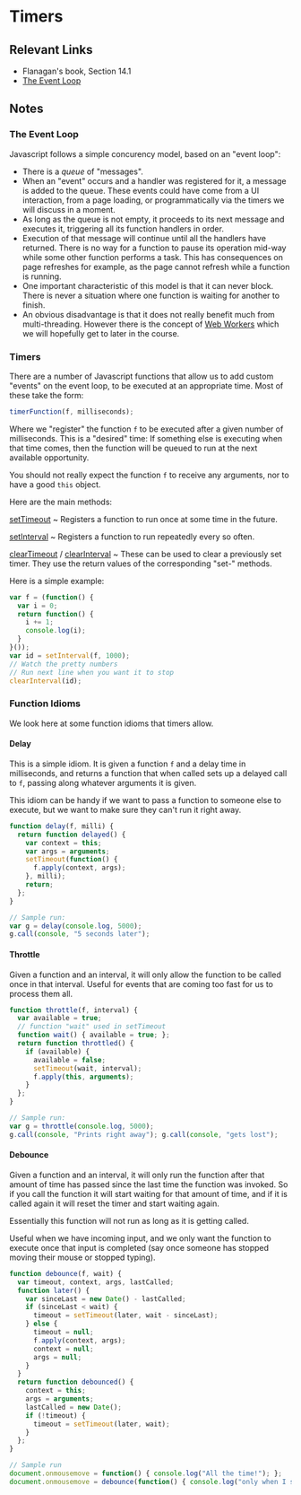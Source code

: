 # Timers

## Relevant Links

- Flanagan's book, Section 14.1
- [The Event Loop](https://developer.mozilla.org/en-US/docs/Web/JavaScript/Guide/EventLoop)

## Notes

### The Event Loop

Javascript follows a simple concurency model, based on an "event loop":

- There is a *queue* of "messages".
- When an "event" occurs and a handler was registered for it, a message is added to the queue. These events could have come from a UI interaction, from a page loading, or programmatically via the timers we will discuss in a moment.
- As long as the queue is not empty, it proceeds to its next message and executes it, triggering all its function handlers in order.
- Execution of that message will continue until all the handlers have returned. There is no way for a function to pause its operation mid-way while some other function performs a task. This has consequences on page refreshes for example, as the page cannot refresh while a function is running.
- One important characteristic of this model is that it can never block. There is never a situation where one function is waiting for another to finish.
- An obvious disadvantage is that it does not really benefit much from multi-threading. However there is the concept of [Web Workers](https://developer.mozilla.org/en-US/docs/Web/API/Web_Workers_API) which we will hopefully get to later in the course.

### Timers

There are a number of Javascript functions that allow us to add custom "events" on the event loop, to be executed at an appropriate time. Most of these take the form:

```javascript
timerFunction(f, milliseconds);
```

Where we "register" the function `f` to be executed after a given number of milliseconds. This is a "desired" time: If something else is executing when that time comes, then the function will be queued to run at the next available opportunity.

You should not really expect the function `f` to receive any arguments, nor to have a good `this` object.

Here are the main methods:

[setTimeout](https://developer.mozilla.org/en-US/docs/Web/API/WindowTimers.setTimeout)
  ~ Registers a function to run once at some time in the future.

[setInterval](https://developer.mozilla.org/en-US/docs/Web/API/WindowTimers.setInterval)
  ~ Registers a function to run repeatedly every so often.

[clearTimeout](https://developer.mozilla.org/en-US/docs/Web/API/WindowTimers.clearTimeout) / [clearInterval](https://developer.mozilla.org/en-US/docs/Web/API/WindowTimers.clearInterval)
  ~ These can be used to clear a previously set timer. They use the return values of the corresponding "set-" methods.

Here is a simple example:

```javascript
var f = (function() {
  var i = 0;
  return function() {
    i += 1;
    console.log(i);
  }
}());
var id = setInterval(f, 1000);
// Watch the pretty numbers
// Run next line when you want it to stop
clearInterval(id);
```

### Function Idioms

We look here at some function idioms that timers allow.

#### Delay

This is a simple idiom. It is given a function `f` and a delay time in milliseconds, and returns a function that when called sets up a delayed call to `f`, passing along whatever arguments it is given.

This idiom can be handy if we want to pass a function to someone else to execute, but we want to make sure they can't run it right away.

```javascript
function delay(f, milli) {
  return function delayed() {
    var context = this;
    var args = arguments;
    setTimeout(function() {
      f.apply(context, args);
    }, milli);
    return;
  };
}

// Sample run:
var g = delay(console.log, 5000);
g.call(console, "5 seconds later");
```

#### Throttle

Given a function and an interval, it will only allow the function to be called once in that interval. Useful for events that are coming too fast for us to process them all.

```javascript
function throttle(f, interval) {
  var available = true;
  // function "wait" used in setTimeout
  function wait() { available = true; };
  return function throttled() {
    if (available) {
      available = false;
      setTimeout(wait, interval);
      f.apply(this, arguments);
    }
  };
}

// Sample run:
var g = throttle(console.log, 5000);
g.call(console, "Prints right away"); g.call(console, "gets lost");
```

#### Debounce

Given a function and an interval, it will only run the function after that amount of time has passed since the last time the function was invoked. So if you call the function it will start waiting for that amount of time, and if it is called again it will reset the timer and start waiting again.

Essentially this function will not run as long as it is getting called.

Useful when we have incoming input, and we only want the function to execute once that input is completed (say once someone has stopped moving their mouse or stopped typing).

```javascript
function debounce(f, wait) {
  var timeout, context, args, lastCalled;
  function later() {
    var sinceLast = new Date() - lastCalled;
    if (sinceLast < wait) {
      timeout = setTimeout(later, wait - sinceLast);
    } else {
      timeout = null;
      f.apply(context, args);
      context = null;
      args = null;
    }
  }
  return function debounced() {
    context = this;
    args = arguments;
    lastCalled = new Date();
    if (!timeout) {
      timeout = setTimeout(later, wait);
    }
  };
}

// Sample run
document.onmousemove = function() { console.log("All the time!"); };
document.onmousemove = debounce(function() { console.log("only when I stop!"); }, 3000);
```
